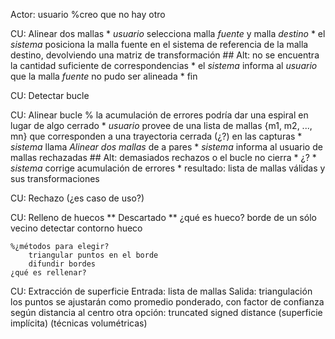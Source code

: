 Actor: usuario %creo que no hay otro

CU: Alinear dos mallas
	* _usuario_ selecciona malla _fuente_ y malla _destino_
	* el _sistema_ posiciona la malla fuente en el sistema de referencia de la
	  malla destino, devolviendo una matriz de transformación
		## Alt: no se encuentra la cantidad suficiente de correspondencias
			* el _sistema_ informa al _usuario_ que la malla _fuente_ no pudo
			  ser alineada
	* fin

CU: Detectar bucle


CU: Alinear bucle
	% la acumulación de errores podría dar una espiral en lugar de algo cerrado
	* _usuario_ provee de una lista de mallas {m1, m2, ..., mn} que
	  corresponden a una trayectoria cerrada (¿?) en las capturas
	* _sistema_ llama _Alinear dos mallas_ de a pares
	* _sistema_ informa al usuario de mallas rechazadas 
		## Alt: demasiados rechazos o el bucle no cierra
			* ¿?
	* _sistema_ corrige acumulación de errores
	* resultado: lista de mallas válidas y sus transformaciones

CU: Rechazo (¿es caso de uso?)

CU: Relleno de huecos
	** Descartado **
	¿qué  es hueco?
		borde de un sólo vecino
	detectar contorno hueco
	
	%¿métodos para elegir?
		triangular puntos en el borde
		difundir bordes
	¿qué es rellenar?

	

CU: Extracción de superficie
	Entrada: lista de mallas
	Salida: triangulación
		los puntos se ajustarán como promedio ponderado,
		con factor de confianza según distancia al centro
	otra opción: truncated signed distance (superficie implícita)
	(técnicas volumétricas)
